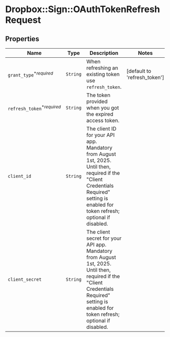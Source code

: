 # Dropbox::Sign::OAuthTokenRefreshRequest



## Properties

| Name | Type | Description | Notes |
| ---- | ---- | ----------- | ----- |
| `grant_type`<sup>*_required_</sup> | ```String``` |  When refreshing an existing token use `refresh_token`.  |  [default to 'refresh_token'] |
| `refresh_token`<sup>*_required_</sup> | ```String``` |  The token provided when you got the expired access token.  |  |
| `client_id` | ```String``` |  The client ID for your API app. Mandatory from August 1st, 2025. Until then, required if the &quot;Client Credentials Required&quot; setting is enabled for token refresh; optional if disabled.  |  |
| `client_secret` | ```String``` |  The client secret for your API app. Mandatory from August 1st, 2025. Until then, required if the &quot;Client Credentials Required&quot; setting is enabled for token refresh; optional if disabled.  |  |

